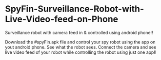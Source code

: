 # SpyFin-Surveillance-Robot-with-Live-Video-feed-on-Phone
Surveillance robot with camera feed in & controlled using android phone!!

Download the #spyFin.apk file and control your spy robot using the app on yout android phone. See what the robot sees. Connect the camera and see live video feed of your robot while controlling the robot using just one app!!
